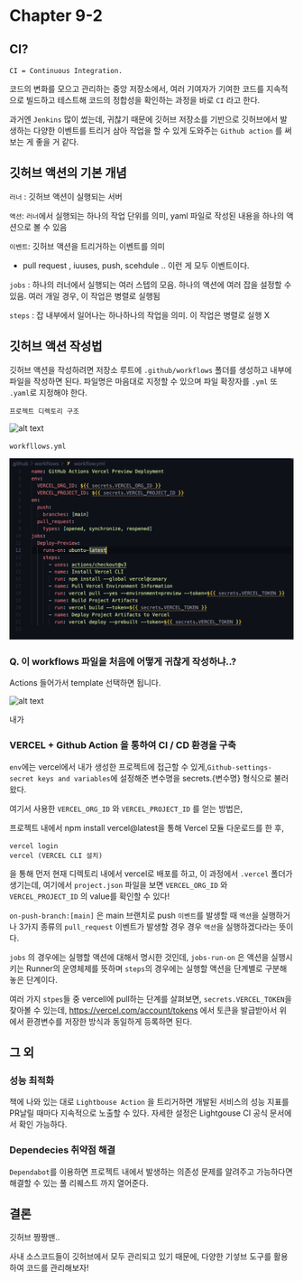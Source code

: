 # Chapter 9-2

## CI? 
```
CI = Continuous Integration.
```


코드의 변화를 모으고 관리하는 중앙 저장소에서, 여러 기여자가 기여한 코드를 지속적으로 빌드하고 테스트해 코드의 정합성을 확인하는 과정을 바로 `CI` 라고 한다.

과거엔 `Jenkins` 많이 썼는데, 귀찮기 때문에 깃허브 저장소를 기반으로 깃허브에서 발생하는 다양한 이벤트를 트리거 삼아 작업을 할 수 있게 도와주는  `Github action` 를 써보는 게 좋을 거 같다. 



## 깃허브 액션의 기본 개념 


`러너` : 깃허브 액션이 실행되는 서버 

`액션`: `러너`에서 실행되는 하나의 작업 단위를 의미, yaml 파일로 작성된 내용을 하나의 액션으로 볼 수 있음

`이벤트`: 깃허브 액션을 트리거하는 이벤트를 의미
- pull request  , iuuses, push, scehdule .. 이런 게 모두 이벤트이다.

`jobs` : 하나의 러너에서 실행되는 여러 스텝의 모음. 하나의 액션에 여러 잡을 설정할 수 있음. 여러 개일 경우, 이 작업은 병렬로 실행됨

`steps` : 잡 내부에서 일어나는 하나하나의 작업을 의미. 이 작업은 병렬로 실행 X


## 깃허브 액션 작성법 

깃허브 액션을 작성하려면 저장소 루트에 `.github/workflows` 폴더를 생성하고 내부에 파일을 작성하면 된다. 파일명은 마음대로 지정할 수 있으며 파일 확장자를 `.yml` 또 `.yaml`로 지정해야 한다.


`프로젝트 디렉토리 구조` 

![alt text](<스크린샷 2024-05-09 오후 12.36.10.png>)





`workfllows.yml`



![alt text](image.png)





### Q. 이 workflows 파일을 처음에 어떻게 귀찮게 작성하냐..?



Actions 들어가서 template 선택하면 됩니다.

![alt text](<../스크린샷 2024-05-09 오후 12.42.49.png>)


내가 



### VERCEL + Github Action 을 통하여 CI / CD 환경을 구축


`env`에는 vercel에서 내가 생성한 프로젝트에 접근할 수 있게,`Github-settings-secret keys and variables`에 설정해준 변수명을 secrets.{변수명} 형식으로 불러왔다.

여기서 사용한 `VERCEL_ORG_ID` 와 `VERCEL_PROJECT_ID` 를 얻는 방법은,

프로젝트 내에서 npm install vercel@latest을 통해 Vercel 모듈 다운로드를 한 후, 
```
vercel login
vercel (VERCEL CLI 설치)
```
을 통해 먼저 현재 디렉토리 내에서 vercel로 배포를 하고,
이 과정에서 `.vercel` 폴더가 생기는데, 여기에서 `project.json` 파일을 보면 `VERCEL_ORG_ID` 와 `VERCEL_PROJECT_ID` 의 value를 확인할 수 있다!

`on-push-branch:[main]` 은 main 브랜치로 push `이벤트`를 발생할 때 `액션`을 실행하거나 3가지 종류의 `pull_request` 이벤트가 발생할 경우 경우 `액션`을 실행하겠다라는 뜻이다.

`jobs` 의 경우에는 실행할 액션에 대해서 명시한 것인데, `jobs-run-on` 은 액션을 실행시키는 Runner의 운영체제를 뜻하며 `steps`의 경우에는 실행할 액션을 단계별로 구분해놓은 단계이다. 

여러 가지 `stpes`들 중 vercell에 pull하는 단계를 살펴보면, `secrets.VERCEL_TOKEN`을 찾아볼 수 있는데, https://vercel.com/account/tokens 에서 토큰을 발급받아서 위에서 환경변수를 저장한 방식과 동일하게 등록하면 된다.



## 그 외 

### 성능 최적화

책에 나와 있는 대로 `Lightbouse Action` 을 트리거하면 개발된 서비스의 성능 지표를 PR날릴 때마다 지속적으로 노출할 수 있다. 자세한 설정은 Lightgouse CI 공식 문서에서 확인 가능하다. 


### Dependecies 취약점 해결 

`Dependabot`를 이용하면 프로젝트 내에서 발생하는 의존성 문제를 알려주고 가능하다면 해결할 수 있는 풀 리퀘스트 까지 열어준다. 


## 결론

깃허브 짱짱맨.. 

사내 소스코드들이 깃허브에서 모두 관리되고 있기 때문에, 다양한 기섷브 도구를 활용하여 코드를 관리해보자!


